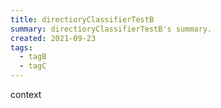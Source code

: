 ```yaml
---
title: directioryClassifierTestB
summary: directioryClassifierTestB's summary.
created: 2021-09-23
tags:
  - tagB
  - tagC
---
```


context
